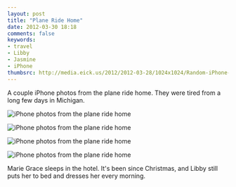 ```yaml
---
layout: post
title: "Plane Ride Home"
date: 2012-03-30 18:18
comments: false
keywords: 
- travel
- Libby
- Jasmine
- iPhone
thumbsrc: http://media.eick.us/2012/2012-03-28/1024x1024/Random-iPhone-11.jpg 
---
```

A couple iPhone photos from the plane ride home.  They were tired from a long few days in Michigan.



![iPhone photos from the plane ride home](http://media.eick.us/media/photographs/2012/2012-03-28/Random-iPhone-11.jpg)
  




![iPhone photos from the plane ride home](http://media.eick.us/media/photographs/2012/2012-03-28/Random-iPhone-10.jpg)
  




![iPhone photos from the plane ride home](http://media.eick.us/media/photographs/2012/2012-03-28/Random-iPhone-9.jpg)
  




![iPhone photos from the plane ride home](http://media.eick.us/media/photographs/2012/2012-03-28/Random-iPhone-8.jpg)
  

Marie Grace sleeps in the hotel.  It's been since Christmas, and Libby still puts her to bed and dresses her every morning.